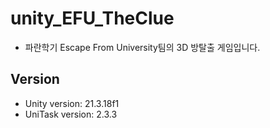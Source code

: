 # unity_EFU_TheClue
- 파란학기 Escape From University팀의 3D 방탈출 게임입니다.

## Version
- Unity version: 21.3.18f1  
- UniTask version: 2.3.3